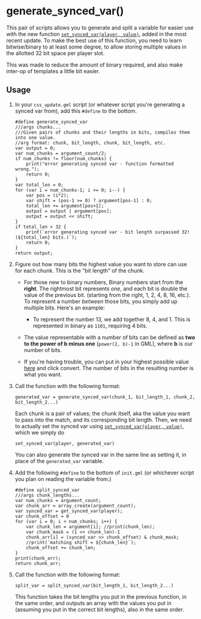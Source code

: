 # generate_synced_var()

This pair of scripts allows you to generate and split a variable for easier use with the new function [`set_synced_var(player, value)`][set], added in the most recent update. To make the best use of this function, you need to learn bitwise/binary to at least some degree, to allow storing multiple values in the allotted 32 bit space per player slot.

This was made to reduce the amount of binary required, and also make inter-op of templates a little bit easier.

## Usage

1. In your `css_update.gml` script (or whatever script you're generating a synced var from), add this `#define` to the bottom.

    ```gml
    #define generate_synced_var
    ///args chunks...
    ///Given pairs of chunks and their lengths in bits, compiles them into one value.
    //arg format: chunk, bit_length, chunk, bit_length, etc.
    var output = 0;
    var num_chunks = argument_count/2;
    if num_chunks != floor(num_chunks) {
        print("error generating synced var - function formatted wrong.");
        return 0;
    }
    var total_len = 0;
    for (var i = num_chunks-1; i >= 0; i--) {
        var pos = (i*2);
        var shift = (pos-1 >= 0) ? argument[pos-1] : 0;
        total_len += argument[pos+1];
        output = output | argument[pos];
        output = output << shift;
    }
    if total_len > 32 {
        print(`error generating synced var - bit length surpassed 32! (${total_len} bits.)`);
        return 0;
    }
    return output;
    ```

2. Figure out how many bits the highest value you want to store can use for each chunk. This is the "bit length" of the chunk.

    - For those new to binary numbers, Binary numbers start from the **right**. The rightmost bit represents *one*, and each bit is double the value of the previous bit. (starting from the right, 1, 2, 4, 8, 16, etc.). To represent a number *between* those bits, you simply add up multiple bits. Here's an example:
        - To represent the number 13, we add together 8, 4, and 1. This is represented in binary as `1101`, requiring 4 bits.
    - The value representable with a number of bits can be defined as **two to the power of b minus one** (`power(2, b)-1` in GML), where **b** is our number of bits.

    - If you're having trouble, you can put in your highest possible value [here][dec2bin] and click convert. The number of bits in the resulting number is what you want.

3. Call the function with the following format:

    `generated_var = generate_synced_var(chunk_1, bit_length_1, chunk_2, bit_length_2...)`

    Each chunk is a pair of values; the chunk itself, aka the value you want to pass into the match, and its corresponding bit length. Then, we need to actually set the synced var using [`set_synced_var(player, value)`][set], which we simply do

    `set_synced_var(player, generated_var)`

    You can also generate the synced var in the same line as setting it, in place of the `generated_var` variable.

4. Add the following `#define` to the bottom of `init.gml` (or whichever script you plan on reading the variable from.)

    ```gml
    #define split_synced_var
    ///args chunk_lengths...
    var num_chunks = argument_count;
    var chunk_arr = array_create(argument_count);
    var synced_var = get_synced_var(player);
    var chunk_offset = 0
    for (var i = 0; i < num_chunks; i++) {
        var chunk_len = argument[i]; //print(chunk_len);
        var chunk_mask = (1 << chunk_len)-1
        chunk_arr[i] = (synced_var >> chunk_offset) & chunk_mask;
        //print(`matching shift = ${chunk_len}`);
        chunk_offset += chunk_len;
    }
    print(chunk_arr);
    return chunk_arr;
    ```

5. Call the function with the following format:

    `split_var = split_synced_var(bit_length_1, bit_length_2...)`

    This function takes the bit lengths you put in the previous function, in the same order, and outputs an array with the values you put in (assuming you put in the correct bit lengths), also in the same order.

[set]: https://rivalsofaether.com/set_synced_var/
[dec2bin]: https://www.rapidtables.com/convert/number/decimal-to-binary.html